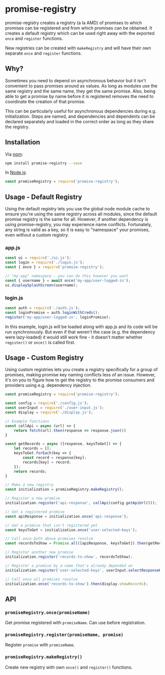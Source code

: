 # promise-registry 
promise-registry creates a registry (a la AMD) of promises to which promises
can be registered and from which promises can be obtained. It creates a
default registry which can be used right away with the exported `once` and
`register` functions.

New registries can be created with `makeRegistry` and will have their own
separate `once` and `register` functions.

## Why?
Sometimes you need to depend on asynchronous behavior but it isn't convenient
to pass promises around as values. As long as modules use the same registry
and the same name, they get the same promise. Also, being able to get a
promise by name before it is registered removes the need to coordinate the
creation of that promise. 

This can be particularly useful for asynchronous dependencies during e.g.
initialization. Steps are named, and dependencies and dependents can be
declared separately and loaded in the correct order as long as they share the
registry.

## Installation

Via [npm](https://www.npmjs.com/package/promise-registry):

```bash
npm install promise-registry --save
```

In [Node.js](https://nodejs.org/):

```js
const promiseRegistry = require('promise-registry');
```

## Usage - Default Registry

Using the default registry lets you use the global node module cache to ensure
you're using the same registry across all modules, since the default promise
registry is the same for all. However, if another dependency is using
promise-registry, you may experience name conflicts. Fortunately, any string is
valid as a key, so it is easy to "namespace" your promises, even without a
custom registry.

### app.js
```javascript
const ui = require('./ui.js');
const login = require('./login.js');
const { once } = require('promise-registry');

// "my-app" namespace - you can do this however you want
const { username } = await once('my-app/user-logged-in');
ui.displaySplashScreen(username);
```

### login.js
```javascript
const auth = require('./auth.js');
const loginPromise = auth.loginWithCreds();
register('my-app/user-logged-in', loginPromise);
```

In this example, login.js will be loaded along with app.js and its code will be
run synchronously. But even if that weren't the case (e.g. the dependency were
lazy-loaded) it would still work fine - it doesn't matter whether `register()`
or `once()` is called first.

## Usage - Custom Registry

Using custom registries lets you create a registry specifically for a group of
promises, making promise key naming conflicts less of an issue. However, it's on
you to figure how to get the registry to the promise consumers and providers
using e.g. dependency injection.
```javascript
const promiseRegistry = require('promise-registry');

const config = require('./config.js');
const userInput = require('./user-input.js');
const display = require('./display.js');

// Example functions 
const callApi = async (url) => {
    return fetch(url).then(response => response.json())
}

const getRecords = async ([response, keysToGet]) => {
    let records = [];
    keysToGet.forEach(key => {
        const record = response[key];
        records[key] = record;
    });
    return records;
}

// Make a new registry
const initialization = promiseRegistry.makeRegistry();

// Register a new promise
initialization.register('api-response', callApi(config.getApiUrl()));

// Get a registered promise
const apiResponse = initialization.once('api-response');

// Get a promise that isn't registered yet
const keysToGet = initialization.once('user-selected-keys');

// Call once both above promises resolve
const recordsToShow = Promise.all([apiResponse, keysToGet]).then(getRecords);

// Register another new promise
initialization.register('records-to-show', recordsToShow);

// Register a promise by a name that's already depended on
initialization.register('user-selected-keys', userInput.selectResponseKeys());

// Call once all promises resolve
initialization.once('records-to-show').then(display.showRecords);
```

## API

### `promiseRegistry.once(promiseName)`
Get promise registered with `promiseName`. Can use before registration.

### `promiseRegistry.register(promiseName, promise)`
Register `promise` with `promiseName`.

### `promiseRegistry.makeRegistry()`
Create new registry with own `once()` and `register()` functions.
